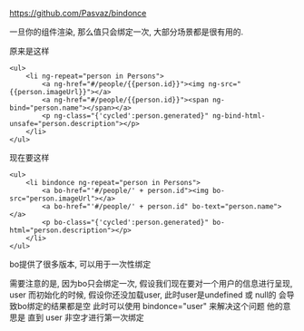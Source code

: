 https://github.com/Pasvaz/bindonce

一旦你的组件渲染, 那么值只会绑定一次, 大部分场景都是很有用的.

原来是这样
```
<ul>
    <li ng-repeat="person in Persons">
        <a ng-href="#/people/{{person.id}}"><img ng-src="{{person.imageUrl}}"></a>
        <a ng-href="#/people/{{person.id}}"><span ng-bind="person.name"></span></a>
        <p ng-class="{'cycled':person.generated}" ng-bind-html-unsafe="person.description"></p>
    </li>
</ul>
```

现在要这样
```
<ul>
    <li bindonce ng-repeat="person in Persons">
        <a bo-href="'#/people/' + person.id"><img bo-src="person.imageUrl"></a>
        <a bo-href="'#/people/' + person.id" bo-text="person.name"></a>
        <p bo-class="{'cycled':person.generated}" bo-html="person.description"></p>
    </li>
</ul>
```

bo提供了很多版本, 可以用于一次性绑定

需要注意的是, 因为bo只会绑定一次, 假设我们现在要对一个用户的信息进行呈现, user
而初始化的时候, 假设你还没加载user, 此时user是undefined 或 null的
会导致bo绑定的结果都是空
此时可以使用 bindonce="user" 来解决这个问题
他的意思是 直到 user 非空才进行第一次绑定
